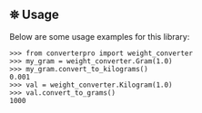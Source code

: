 ## ⛯ Usage

Below are some usage examples for this library:

```python3
>>> from converterpro import weight_converter
>>> my_gram = weight_converter.Gram(1.0)
>>> my_gram.convert_to_kilograms()
0.001
>>> val = weight_converter.Kilogram(1.0)
>>> val.convert_to_grams()
1000
```
